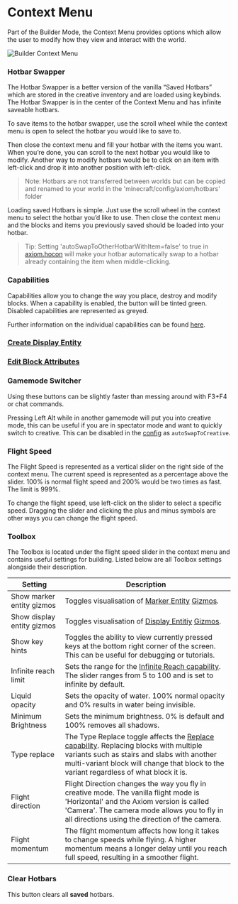 # Context Menu

Part of the Builder Mode, the Context Menu provides options which allow the user to modify how they view and interact with the world.

![Builder Context Menu](/img/AltMenuOverview.png)

### Hotbar Swapper

The Hotbar Swapper is a better version of the vanilla “Saved Hotbars” which are stored in the creative inventory and are loaded using keybinds. The Hotbar Swapper is in the center of the Context Menu and has infinite saveable hotbars. 

To save items to the hotbar swapper, use the scroll wheel while the context menu is open to select the hotbar you would like to save to.

Then close the context menu and fill your hotbar with the items you want. When you’re done, you can scroll to the next hotbar you would like to modify. Another way to modify hotbars would be to click on an item with left-click and drop it into another position with left-click.

> Note: Hotbars are not transferred between worlds but can be copied and renamed to your world in the 'minecraft/config/axiom/hotbars' folder 

Loading saved Hotbars is simple. Just use the scroll wheel in the context menu to select the hotbar you’d like to use. Then close the context menu and the blocks and items you previously saved should be loaded into your hotbar.

>Tip: Setting 'autoSwapToOtherHotbarWithItem=false' to true in [axiom.hocon](/advanced/configuration.md) will make your hotbar automatically swap to a hotbar already containing the item when middle-clicking.

### Capabilities
Capabilities allow you to change the way you place, destroy and modify blocks. When a capability is enabled, the button will be tinted green. Disabled capabilities are represented as greyed. 

Further information on the individual capabilities can be found [here](/contextmenu/capabilitiesintro.md).

### [Create Display Entity](displayentities.md)

### [Edit Block Attributes](blockattributes.md)

### Gamemode Switcher

Using these buttons can be slightly faster than messing around with F3+F4 or chat commands.

Pressing Left Alt while in another gamemode will put you into creative mode, this can be useful if you are in spectator mode and want to quickly switch to creative. This can be disabled in the [config](/advanced/configuration.md) as `autoSwapToCreative`.

### Flight Speed

The Flight Speed is represented as a vertical slider on the right side of the context menu. The current speed is represented as a percentage above the slider. 100% is normal flight speed and 200% would be two times as fast. The limit is 999%.

To change the flight speed, use left-click on the slider to select a specific speed. Dragging the slider and clicking the plus and minus symbols are other ways you can change the flight speed.

### Toolbox

The Toolbox is located under the flight speed slider in the context menu and contains useful settings for building. Listed below are all Toolbox settings alongside their description.

| Setting                    | Description                                                                                                                                                                                                                                                     |
| -------------------------- | --------------------------------------------------------------------------------------------------------------------------------------------------------------------------------------------------------------------------------------------------------------- |
| Show marker entity gizmos  | Toggles visualisation of [Marker Entity](marker.md) [Gizmos](/editor/gizmos.md).                                                                                                                                                                                |
| Show display entity gizmos | Toggles visualisation of [Display Entitiy](displayentities.md) [Gizmos](/editor/gizmos.md).                                                                                                                                                                     |
| Show key hints             | Toggles the ability to view currently pressed keys at the bottom right corner of the screen. This can be useful for debugging or tutorials.                                                                                                                     |
| Infinite reach limit       | Sets the range for the [Infinite Reach capability](/contextmenu/capabilitiesintro.md). The slider ranges from 5 to 100 and is set to infinite by default.                                                                                                                  |
| Liquid opacity             | Sets the opacity of water. 100% normal opacity and 0% results in water being invisible.                                                                                                                                                                         |
| Minimum Brightness         | Sets the minimum brightness. 0% is default and 100% removes all shadows.                                                                                                                                                                                        |
| Type replace               | The Type Replace toggle affects the [Replace capability](/contextmenu/capabilitiesreplacemode.md). Replacing blocks with multiple variants such as stairs and slabs with another multi-variant block will change that block to the variant regardless of what block it is. |
| Flight direction           | Flight Direction changes the way you fly in creative mode. The vanilla flight mode is 'Horizontal' and the Axiom version is called 'Camera'. The camera mode allows you to fly in all directions using the direction of the camera.                             |
| Flight momentum            | The flight momentum affects how long it takes to change speeds while flying. A higher momentum means a longer delay until you reach full speed, resulting in a smoother flight.                                                                                 |

### Clear Hotbars

This button clears all **saved** hotbars.